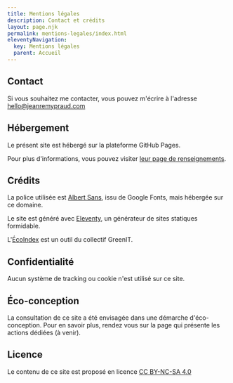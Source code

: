 ```yaml
---
title: Mentions légales
description: Contact et crédits
layout: page.njk
permalink: mentions-legales/index.html
eleventyNavigation:
  key: Mentions légales
  parent: Accueil
---
```


## Contact

Si vous souhaitez me contacter, vous pouvez m'écrire à l'adresse [hello@jeanremypraud.com](mailto:hello@jeanremypraud.com)

## Hébergement

Le présent site est hébergé sur la plateforme GitHub Pages.

Pour plus d'informations, vous pouvez visiter [leur page de renseignements](https://docs.github.com/en/pages/getting-started-with-github-pages/about-github-pages).

## Crédits

La police utilisée est [Albert Sans](https://fonts.google.com/specimen/Albert+Sans), issu de Google Fonts, mais hébergée sur ce domaine.

Le site est généré avec [Eleventy](https://www.11ty.dev/), un générateur de sites statiques formidable.

L'[ÉcoIndex](http://www.ecoindex.fr/quest-ce-que-ecoindex/) est un outil du collectif GreenIT.

## Confidentialité

Aucun système de tracking ou cookie n'est utilisé sur ce site.

## Éco-conception

La consultation de ce site a été envisagée dans une démarche d'éco-conception. Pour en savoir plus, rendez vous sur la page qui présente les actions dédiées (à venir).

## Licence

Le contenu de ce site est proposé en licence [CC BY-NC-SA 4.0](https://creativecommons.org/licenses/by-nc-sa/4.0/)
